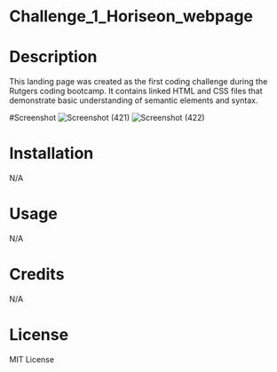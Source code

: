 # Challenge_1_Horiseon_webpage

# Description
This landing page was created as the first coding challenge during the Rutgers coding bootcamp. It contains linked HTML and CSS files that demonstrate basic understanding of semantic elements and syntax.

#Screenshot
![Screenshot (421)](https://github.com/Zero-0X/Challenge_1_Horiseon_webpage/assets/110013207/efb75d42-ed9a-46ea-b882-8501f14f0a58)
![Screenshot (422)](https://github.com/Zero-0X/Challenge_1_Horiseon_webpage/assets/110013207/59e34ca1-ad7a-4b2b-a759-08da36f33746)


# Installation
N/A

# Usage
N/A

# Credits
N/A

# License
MIT License
